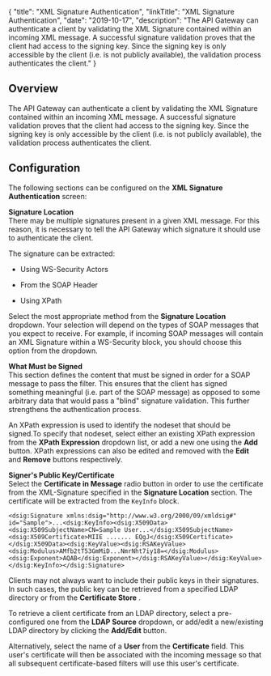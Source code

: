 {
"title": "XML Signature Authentication",
"linkTitle": "XML Signature Authentication",
"date": "2019-10-17",
"description": "The API Gateway can authenticate a client by validating the XML Signature contained within an incoming XML message. A successful signature validation proves that the client had access to the signing key. Since the signing key is only accessible by the client (i.e. is not publicly available), the validation process authenticates the client."
}
<div id="p_authn_xml_sig_over">

Overview
--------

The API Gateway can authenticate a client by validating the XML Signature contained within an incoming XML message. A successful signature validation proves that the client had access to the signing key. Since the signing key is only accessible by the client (i.e. is not publicly available), the validation process authenticates the client.

</div>

<div id="p_authn_xml_sig_conf">

Configuration
-------------

The following sections can be configured on the **XML Signature Authentication**
screen:

**Signature Location**\
There may be multiple signatures present in a given XML message. For this reason, it is necessary to tell the API Gateway which signature it should use to authenticate the client.

The signature can be extracted:

-   Using WS-Security Actors

-   From the SOAP Header

-   Using XPath

Select the most appropriate method from the **Signature Location**
dropdown. Your selection will depend on the types of SOAP messages that you expect to receive. For example, if incoming SOAP messages will contain an XML Signature within a WS-Security block, you should choose this option from the dropdown.

**What Must be Signed**\
This section defines the content that must be signed in order for a SOAP message to pass the filter. This ensures that the client has signed something meaningful (i.e. part of the SOAP message) as opposed to some arbitrary data that would pass a "blind" signature validation. This further strengthens the authentication process.

An XPath expression is used to identify the nodeset that should be signed.To specify that nodeset, select either an existing XPath expression from the **XPath Expression**
dropdown list, or add a new one using the **Add**
button. XPath expressions can also be edited and removed with the **Edit**
and **Remove**
buttons respectively.

**Signer's Public Key/Certificate**\
Select the **Certificate in Message**
radio button in order to use the certificate from the XML-Signature specified in the **Signature Location**
section. The certificate will be extracted from the `KeyInfo`
block.

    <dsig:Signature xmlns:dsig="http://www.w3.org/2000/09/xmldsig#" id="Sample">...<dsig:KeyInfo><dsig:X509Data><dsig:X509SubjectName>CN=Sample User...</dsig:X509SubjectName><dsig:X509Certificate>MIIE ....... EQgJ</dsig:X509Certificate></dsig:X509Data><dsig:KeyValue><dsig:RSAKeyValue><dsig:Modulus>AMfb2tT53GmMiD...NmrNht7iy18=</dsig:Modulus><dsig:Exponent>AQAB</dsig:Exponent></dsig:RSAKeyValue></dsig:KeyValue></dsig:KeyInfo></dsig:Signature>

Clients may not always want to include their public keys in their signatures. In such cases, the public key can be retrieved from a specified LDAP directory or from the **Certificate Store**
.

To retrieve a client certificate from an LDAP directory, select a pre-configured one from the **LDAP Source**
dropdown, or add/edit a new/existing LDAP directory by clicking the **Add/Edit**
button.

Alternatively, select the name of a **User**
from the **Certificate**
field. This user's certificate will then be associated with the incoming message so that all subsequent certificate-based filters will use this user's certificate.

</div>
